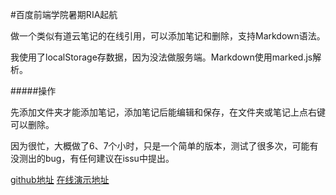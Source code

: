 #百度前端学院暑期RIA起航

  做一个类似有道云笔记的在线引用，可以添加笔记和删除，支持Markdown语法。
  
  我使用了localStorage存数据，因为没法做服务端。Markdown使用marked.js解析。
  
#####操作

先添加文件夹才能添加笔记，添加笔记后能编辑和保存，在文件夹或笔记上点右键可以删除。

因为很忙，大概做了6、7个小时，只是一个简单的版本，测试了很多次，可能有没测出的bug，有任何建议在issu中提出。

[github地址](https://github.com/BeMyBestHao/myproject/tree/master/ife_RIA)
[在线演示地址](http://bemybesthao.github.io/website/baiduiferia/web.html)

